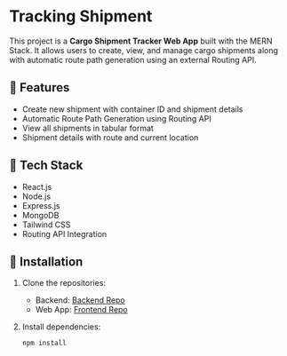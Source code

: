# Tracking Shipment

This project is a **Cargo Shipment Tracker Web App** built with the MERN Stack. It allows users to create, view, and manage cargo shipments along with automatic route path generation using an external Routing API.

## 🚀 Features
- Create new shipment with container ID and shipment details
- Automatic Route Path Generation using Routing API
- View all shipments in tabular format
- Shipment details with route and current location

## 🔧 Tech Stack
- React.js
- Node.js
- Express.js
- MongoDB
- Tailwind CSS
- Routing API Integration

## 📌 Installation
1. Clone the repositories:
   - Backend: [Backend Repo](#)
   - Web App: [Frontend Repo](#)

2. Install dependencies:
   ```bash
   npm install
